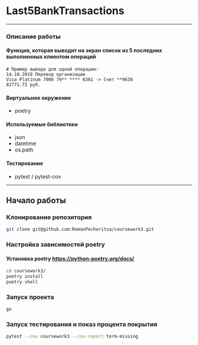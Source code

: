 # Last5BankTransactions
___
### Описание работы
#### Функция, которая выводит на экран список из 5 последних выполненных клиентом операций
```text
# Пример вывода для одной операции:
14.10.2018 Перевод организации
Visa Platinum 7000 79** **** 6361 -> Счет **9638
82771.72 руб.
```
#### Виртуальное окружение
* poetry
#### Используемые библиотеки
* json
* datetime
* os.path
#### Тестирование
* pytest / pytest-cov
___
## Начало работы
### Клонирование репозитория
```bash
git clone git@github.com:RomanPecheritsa/coursework3.git
```

### Настройка зависимостей poetry
#### Установка poetry <https://python-poetry.org/docs/>
```bash
cd coursework3/
poetry install
poetry shell
```
### Запуск проекта
```bash
go
```
### Запуск тестирования и показ процента покрытия
```bash
pytest --cov coursework3 --cov-report term-missing
```
